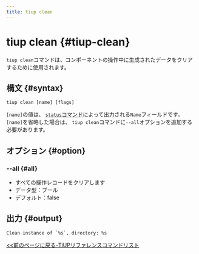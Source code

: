 ```yaml
---
title: tiup clean
---
```


# tiup clean {#tiup-clean}

`tiup clean`コマンドは、コンポーネントの操作中に生成されたデータをクリアするために使用されます。

## 構文 {#syntax}

```shell
tiup clean [name] [flags]
```

`[name]`の値は、 [`status`コマンド](/tiup/tiup-command-status.md)によって出力される`Name`フィールドです。 `[name]`を省略した場合は、 `tiup clean`コマンドに`--all`オプションを追加する必要があります。

## オプション {#option}

### &#x20;--all {#all}

-   すべての操作レコードをクリアします
-   データ型：ブール
-   デフォルト：false

## 出力 {#output}

```
Clean instance of `%s`, directory: %s
```

[&lt;&lt;前のページに戻る-TiUPリファレンスコマンドリスト](/tiup/tiup-reference.md#command-list)
